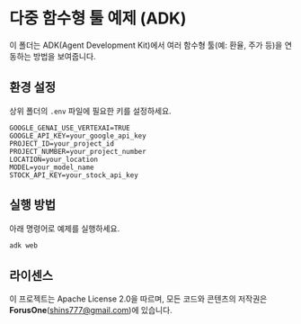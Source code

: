 # 다중 함수형 툴 예제 (ADK)

이 폴더는 ADK(Agent Development Kit)에서 여러 함수형 툴(예: 환율, 주가 등)을 연동하는 방법을 보여줍니다.

## 환경 설정
상위 폴더의 `.env` 파일에 필요한 키를 설정하세요.

```
GOOGLE_GENAI_USE_VERTEXAI=TRUE
GOOGLE_API_KEY=your_google_api_key
PROJECT_ID=your_project_id
PROJECT_NUMBER=your_project_number
LOCATION=your_location
MODEL=your_model_name
STOCK_API_KEY=your_stock_api_key
```

## 실행 방법
아래 명령어로 예제를 실행하세요.

```bash
adk web
```

## 라이센스

이 프로젝트는 Apache License 2.0을 따르며, 모든 코드와 콘텐츠의 저작권은 **ForusOne**(shins777@gmail.com)에 있습니다.

